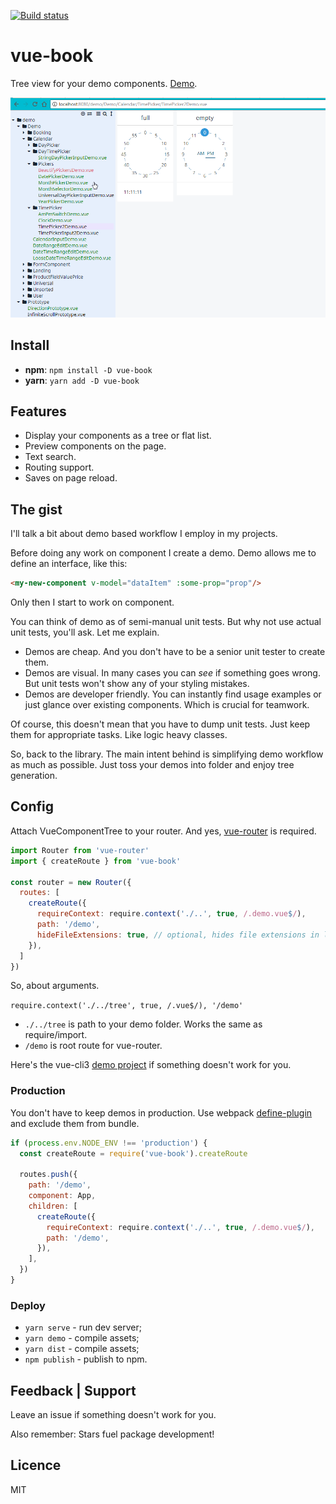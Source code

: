 [![Build status][circleci-badge]][circleci-url]

# vue-book

Tree view for your demo components. [Demo](http://vue-book.asva.by/#/Demo/ContactComponent.vue).

![Interface](docs/main.gif)

## Install

* **npm**: `npm install -D vue-book` 
* **yarn**: `yarn add -D vue-book`

## Features
* Display your components as a tree or flat list.
* Preview components on the page.
* Text search.
* Routing support.
* Saves on page reload.

## The gist

I'll talk a bit about demo based workflow I employ in my projects.

Before doing any work on component I create a demo. Demo allows me to define an interface, like this:
```html
<my-new-component v-model="dataItem" :some-prop="prop"/>
```
Only then I start to work on component.

You can think of demo as of semi-manual unit tests. But why not use actual unit tests, you'll ask. Let me explain.
* Demos are cheap. And you don't have to be a senior unit tester to create them.
* Demos are visual. In many cases you can *see* if something goes wrong. But unit tests won't show any of your styling mistakes.
* Demos are developer friendly. You can instantly find usage examples or just glance over existing components. Which is crucial for teamwork.

Of course, this doesn't mean that you have to dump unit tests. Just keep them for appropriate tasks. Like logic heavy classes.

So, back to the library. The main intent behind is simplifying demo workflow as much as possible. Just toss your demos into folder and enjoy tree generation.

## Config

Attach VueComponentTree to your router. And yes, [vue-router](https://github.com/vuejs/vue-router) is required.
```js
import Router from 'vue-router'
import { createRoute } from 'vue-book'

const router = new Router({
  routes: [
    createRoute({
      requireContext: require.context('./..', true, /.demo.vue$/), 
      path: '/demo',
      hideFileExtensions: true, // optional, hides file extensions in list.
    }),
  ]
})
```
So, about arguments. 

`require.context('./../tree', true, /.vue$/), '/demo'`
* `./../tree` is path to your demo folder. Works the same as require/import.
* `/demo` is root route for vue-router.

Here's the vue-cli3 [demo project](https://github.com/asvae/vue-book-demo) if something doesn't work for you.

### Production

You don't have to keep demos in production. Use webpack [define-plugin](https://webpack.js.org/plugins/define-plugin/) and exclude them from bundle.

```javascript
if (process.env.NODE_ENV !== 'production') {
  const createRoute = require('vue-book').createRoute
  
  routes.push({
    path: '/demo',
    component: App,
    children: [
      createRoute({
        requireContext: require.context('./..', true, /.demo.vue$/), 
        path: '/demo',
      }),
    ],
  })
}
```

### Deploy

 * `yarn serve` - run dev server;
 * `yarn demo` - compile assets;
 * `yarn dist` - compile assets;
 * `npm publish` - publish to npm.

## Feedback | Support
Leave an issue if something doesn't work for you.

Also remember: Stars fuel package development! 

## Licence
MIT

[circleci-badge]: https://img.shields.io/circleci/project/github/asvae/vue-book/master.svg?style=flat-square
[circleci-url]: https://circleci.com/gh/asvae/vue-book 
